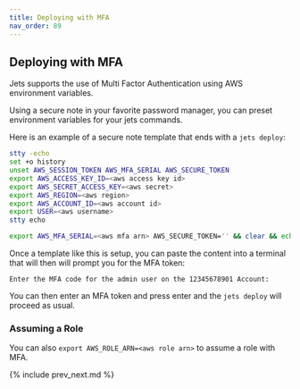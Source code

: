 ```yaml
---
title: Deploying with MFA
nav_order: 89
---
```


## Deploying with MFA

Jets supports the use of Multi Factor Authentication using AWS environment variables.

Using a secure note in your favorite password manager, you can preset environment variables for your jets commands.

Here is an example of a secure note template that ends with a `jets deploy`:
```bash
stty -echo
set +o history
unset AWS_SESSION_TOKEN AWS_MFA_SERIAL AWS_SECURE_TOKEN
export AWS_ACCESS_KEY_ID=<aws access key id>
export AWS_SECRET_ACCESS_KEY=<aws secret>
export AWS_REGION=<aws region>
export AWS_ACCOUNT_ID=<aws account id>
export USER=<aws username>
stty echo

export AWS_MFA_SERIAL=<aws mfa arn> AWS_SECURE_TOKEN='' && clear && echo && read -p "Enter the MFA code for the ${USER} user on the ${AWS_ACCOUNT_ID} Account: " AWS_MFA_TOKEN && export AWS_MFA_TOKEN=${AWS_MFA_TOKEN} && set -o history && jets deploy

```
Once a template like this is setup, you can paste the content into a terminal that will then will prompt you for the MFA token:
```
Enter the MFA code for the admin user on the 12345678901 Account:
```
You can then enter an MFA token and press enter and the `jets deploy` will proceed as usual.

### Assuming a Role
You can also `export AWS_ROLE_ARN=<aws role arn>` to assume a role with MFA.

{% include prev_next.md %}
